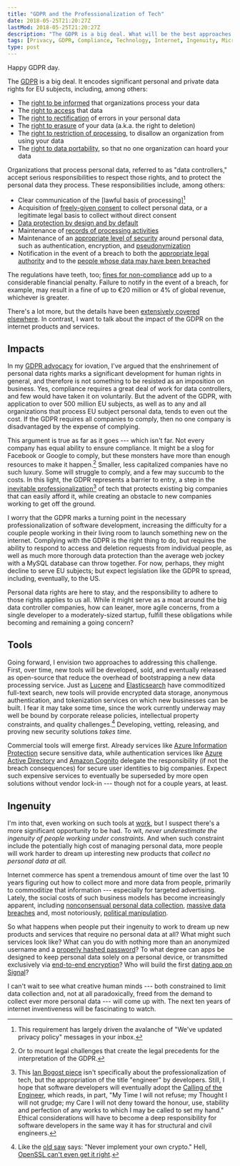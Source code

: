 ```yaml
---
title: "GDPR and the Professionalization of Tech"
date: 2018-05-25T21:20:27Z
lastMod: 2018-05-25T21:20:27Z
description: "The GDPR is a big deal. What will be the best approaches to comply? Hard work, good tools, and ingenious new products."
tags: [Privacy, GDPR, Compliance, Technology, Internet, Ingenuity, Microsoft Azure, Amazon AWS, Ian Bogost, Sarah Jamie Lewis]
type: post
---
```


Happy GDPR day.

The [GDPR] is a big deal. It encodes significant personal and private data
rights for EU subjects, including, among others:

*   The [right to be informed] that organizations process your data
*   The [right to access] that data
*   The [right to rectification] of errors in your personal data
*   The [right to erasure] of your data (a.k.a. the right to deletion)
*   The [right to restriction of processing], to disallow an organization from
    using your data
*   The [right to data portability], so that no one organization can hoard your
    data

Organizations that process personal data, referred to as "data controllers,"
accept serious responsibilities to respect those rights, and to protect the
personal data they process. These responsibilities include, among others:

*   Clear communication of the [lawful basis of processing][^gdpr-pro-emails]
*   Acquisition of [freely-given consent] to collect personal data, or a
    legitimate legal basis to collect without direct consent
*   [Data protection by design and by default]
*   Maintenance of [records of processing activities]
*   Maintenance of an [appropriate level of security] around personal data, such
    as authentication, encryption, and [pseudonymization]
*   Notification in the event of a breach to both the [appropriate legal
    authority] and to the [people whose data may have been breached]

The regulations have teeth, too; [fines for non-compliance] add up to a
considerable financial penalty. Failure to notify in the event of a breach, for
example, may result in a fine of up to €20 million or 4% of global revenue,
whichever is greater.

There's a lot more, but the details have been [extensively covered elsewhere].
In contrast, I want to talk about the impact of the GDPR on the internet
products and services.

Impacts
-------

In my [GDPR advocacy] for iovation, I've argued that the enshrinement of
personal data rights marks a significant development for human rights in
general, and therefore is not something to be resisted as an imposition on
business. Yes, compliance requires a great deal of work for data controllers,
and few would have taken it on voluntarily. But the advent of the GDPR, with
application to over 500 million EU subjects, as well as to any and all
organizations that process EU subject personal data, tends to even out the cost.
If the GDPR requires all companies to comply, then no one company is
disadvantaged by the expense of complying.

This argument is true as far as it goes --- which isn't far. Not every company
has equal ability to ensure compliance. It might be a slog for Facebook or
Google to comply, but these monsters have more than enough resources to make it
happen.[^gdpr-pro-challenge] Smaller, less capitalized companies have no such
luxury. Some will struggle to comply, and a few may succumb to the costs. In
this light, the GDPR represents a barrier to entry, a step in the [inevitable
professionalization][Ian Bogost piece][^gdpr-pro-engineer] of tech that protects
existing big companies that can easily afford it, while creating an obstacle to
new companies working to get off the ground.

I worry that the GDPR marks a turning point in the necessary professionalization
of software development, increasing the difficulty for a couple people working
in their living room to launch something new on the internet. Complying with the
GDPR is the right thing to do, but requires the ability to respond to access and
deletion requests from individual people, as well as much more thorough data
protection than the average web jockey with a MySQL database can throw together.
For now, perhaps, they might decline to serve EU subjects; but expect
legislation like the GDPR to spread, including, eventually, to the US.

Personal data rights are here to stay, and the responsibility to adhere to those
rights applies to us all. While it might serve as a moat around the big data
controller companies, how can leaner, more agile concerns, from a single
developer to a moderately-sized startup, fulfill these obligations while
becoming and remaining a going concern?

Tools
-----

Going forward, I envision two approaches to addressing this challenge. First,
over time, new tools will be developed, sold, and eventually released as
open-source that reduce the overhead of bootstrapping a new data processing
service. Just as [Lucene] and [Elasticsearch] have commoditized full-text
search, new tools will provide encrypted data storage, anonymous authentication,
and tokenization services on which new businesses can be built. I fear it may
take some time, since the work currently underway may well be bound by corporate
release policies, intellectual property constraints, and quality
challenges.[^gdpr-pro-own] Developing, vetting, releasing, and proving new
security solutions *takes time.*

Commercial tools will emerge first. Already services like [Azure Information
Protection] secure sensitive data, while authentication services like [Azure
Active Directory] and [Amazon Cognito] delegate the responsibility (if not the
breach consequences) for secure user identities to big companies. Expect such
expensive services to eventually be superseded by more open solutions without
vendor lock-in --- though not for a couple years, at least.

Ingenuity
---------

I'm into that, even working on such tools at [work], but I suspect there's a
more significant opportunity to be had. To wit, *never underestimate the
ingenuity of people working under constraints.* And when such constraint include
the potentially high cost of managing personal data, more people will work
harder to dream up interesting new products that *collect no personal data at
all.*

Internet commerce has spent a tremendous amount of time over the last 10 years
figuring out how to collect more and more data from people, primarily to
commoditize that information --- especially for targeted advertising. Lately,
the social costs of such business models has become increasingly apparent,
including [nonconsensual personal data collection], [massive data breaches] and,
most notoriously, [political manipulation].

So what happens when people put their ingenuity to work to dream up new products
and services that require no personal data at all? What might such services look
like? What can you do with nothing more than an anonymized username and a
[properly hashed password]? To what degree can apps be designed to keep personal
data solely on a personal device, or transmitted exclusively via [end-to-end
encryption]? Who will build the first [dating app on Signal]?

I can't wait to see what creative human minds --- both constrained to limit data
collection and, not at all paradoxically, freed from the demand to collect ever
more personal data --- will come up with. The next ten years of internet
inventiveness will be fascinating to watch.

  [^gdpr-pro-emails]: This requirement has largely driven the avalanche of
    "We've updated privacy policy" messages in your inbox.

  [^gdpr-pro-challenge]: Or to mount legal challenges that create the legal
    precedents for the interpretation of the GDPR.

  [^gdpr-pro-engineer]: This [Ian Bogost piece] isn't specifically about the
    professionalization of tech, but the appropriation of the title "engineer"
    by developers. Still, I hope that software developers will eventually adopt
    the [Calling of the Engineer], which reads, in part, "My Time I will not
    refuse; my Thought I will not grudge; my Care I will not deny toward the
    honour, use, stability and perfection of any works to which I may be called
    to set my hand." Ethical considerations will have to become a deep
    responsibility for software developers in the same way it has for structural
    and civil engineers.
  
  [^gdpr-pro-own]: Like the [old saw] says: "Never implement your own crypto."
    Hell, [OpenSSL can't even get it right].

  [GDPR]: https://en.wikipedia.org/wiki/General_Data_Protection_Regulation
    "Wikipedia: “General Data Protection Regulation”"
  [right to be informed]: https://gdpr-info.eu/art-13-gdpr/
    "Art. 13 GDPR: Information to be provided where personal data are collected from the data subject"
  [right to access]: https://gdpr-info.eu/art-15-gdpr/
    "Art. 15: GDPR Right of access by the data subject"
  [right to rectification]: https://gdpr-info.eu/art-16-gdpr/
    "Art. 16 GDPR: Right to rectification"
  [right to erasure]: https://gdpr-info.eu/art-17-gdpr/
    "Art. 17 GDPR: Right to erasure (‘right to be forgotten’)"
  [right to restriction of processing]: https://gdpr-info.eu/art-18-gdpr/
    "Art. 18 GDPR: Right to restriction of processing"
  [right to data portability]: https://gdpr-info.eu/art-20-gdpr/
    "Art. 20 GDPR: Right to data portability"
  [lawful basis of processing]: https://gdpr-info.eu/art-6-gdpr/
    "Art. 6 GDPR: Lawfulness of processing"
  [freely-given consent]: https://gdpr-info.eu/art-7-gdpr/
    "Art. 7 GDPR: Conditions for consent"
  [Data protection by design and by default]: https://gdpr-info.eu/art-25-gdpr/
    "Art. 25 GDPR: Data protection by design and by default"
  [records of processing activities]: https://gdpr-info.eu/art-30-gdpr/
    "Art. 30 GDPR: Records of processing activities"
  [appropriate level of security]: https://gdpr-info.eu/art-32-gdpr/
    "Art. 32 GDPR: Security of processing"
  [pseudonymization]: https://en.wikipedia.org/wiki/Pseudonymization
    "Wikipedia: “Pseudonymization”"
  [people whose data may have been breached]: https://gdpr-info.eu/art-34-gdpr/
    "Art. 34 GDPR: Communication of a personal data breach to the data subject"
  [appropriate legal authority]: https://gdpr-info.eu/art-33-gdpr/
    "Art. 33 GDPR: Notification of a personal data breach to the supervisory authority"
  [extensively covered elsewhere]: https://duckduckgo.com/?q=GDPR
    "Duck Duck Go Search for “GDPR”"
  [fines for non-compliance]: https://gdpr-info.eu/art-83-gdpr/
    "Art. 83 GDPR: General conditions for imposing administrative fines"
  [GDPR advocacy]:
    https://www.iovation.com/resources/webinars/4-gdpr-hacks-to-mitigate-breach-risks-post-gdpr
    "iovation Webtalk: “4 GDPR Hacks to Mitigate Breach Risks Post GDPR”"
   [Ian Bogost piece]:
     https://www.theatlantic.com/technology/archive/2015/11/programmers-should-not-call-themselves-engineers/414271/
     "The Atlantic: “Programmers: Stop Calling Yourselves Engineers”"
  [Calling of the Engineer]:
    https://en.wikipedia.org/wiki/Ritual_of_the_Calling_of_an_Engineer
    "Wikipedia: “Ritual of the Calling of an Engineer”"
  [Lucene]: https://lucene.apache.org "Apache Lucene"
  [Elasticsearch]: https://www.elastic.co/products/elasticsearch
  [old saw]: https://xkcd.com/153/ "XKCD: “Cryptography”"
  [OpenSSL can't even get it right]: http://heartbleed.com "The Heartbleed Bug"
  [Azure Information Protection]:
    https://azure.microsoft.com/en-us/services/information-protection/
  [Azure Active Directory]: https://azure.microsoft.com/en-us/services/active-directory-b2c/
  [Amazon Cognito]: https://aws.amazon.com/cognito/
  [work]: https://iovation.com "iovation"
  [nonconsensual personal data collection]:
    https://motherboard.vice.com/en_us/article/bjpx3w/what-are-data-brokers-and-how-to-stop-my-private-data-collection
    "Motherboard: “What Are 'Data Brokers,' and Why Are They Scooping Up Information About You?”"
  [massive data breaches]: https://www.schneier.com/blog/archives/2017/09/on_the_equifax_.html
    "Schneier on Security: “On the Equifax Data Breach”"
  [political manipulation]: https://nyti.ms/2GB9dK4
    "New York Times: “How Trump Consultants Exploited the Facebook Data of Millions”"
  [properly hashed password]: https://password-hashing.net
    "Password Hashing Competition"
  [end-to-end encryption]: https://en.wikipedia.org/wiki/End-to-end_encryption
    "Wikipedia: “End-to-end encryption”"
  [dating app on Signal]: https://twitter.com/SarahJamieLewis/status/978060904259469312
    "Epic @SarahJamieLewis thread on decentralization, federation, and privacy"